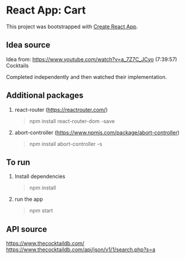 # React App: Cart

This project was bootstrapped with [Create React App](https://github.com/facebook/create-react-app).

## Idea source
Idea from:
https://www.youtube.com/watch?v=a_7Z7C_JCyo
(7:39:57) Cocktails

Completed independently and then watched their implementation.

## Additional packages
1. react-router (https://reactrouter.com/)
    > npm install react-router-dom -save

2. abort-controller (https://www.npmjs.com/package/abort-controller)
    > npm install abort-controller -s

## To run
1. Install dependencies
    > npm install

2. run the app
    > npm start

## API source
https://www.thecocktaildb.com/
https://www.thecocktaildb.com/api/json/v1/1/search.php?s=a